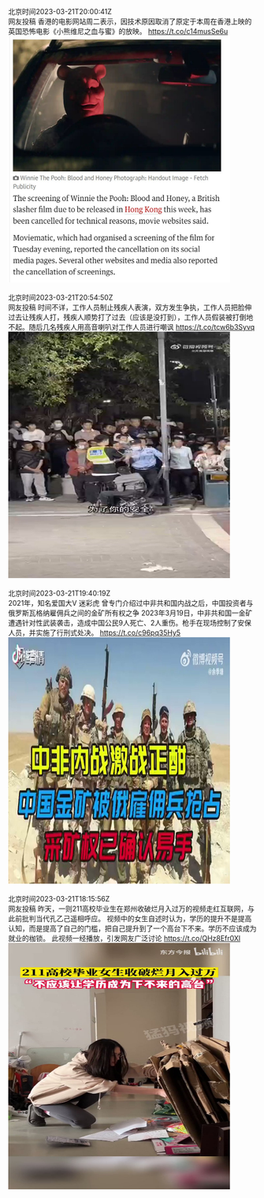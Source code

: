 北京时间2023-03-21T20:00:41Z<br>网友投稿
香港的电影网站周二表示，因技术原因取消了原定于本周在香港上映的英国恐怖电影《小熊维尼之血与蜜》的放映。 https://t.co/c14musSe6u<br><img src='/temp/image/2023/w-Month-3/1638148623719362563_0.jpg' width='450' height='500'><br><br>北京时间2023-03-21T20:54:50Z<br>网友投稿
时间不详，工作人员制止残疾人表演，双方发生争执，工作人员把脸伸过去让残疾人打，残疾人顺势打了过去（应该是没打到），工作人员假装被打倒地不起。随后几名残疾人用高音喇叭对工作人员进行嘲讽 https://t.co/tcw6b3Syvq<br><img src='/temp/video/2023/w-Month-3/e-Day-21/whyyoutouzhele/1638162250279141383_0.jpg' width='450' height='500'><br><br>北京时间2023-03-21T19:40:19Z<br>2021年，知名爱国大V 迷彩虎 曾专门介绍过中非共和国内战之后，中国投资者与俄罗斯瓦格纳雇佣兵之间的金矿所有权之争
2023年3月19日，中非共和国一金矿遭遇针对性武装袭击，造成中国公民9人死亡、2人重伤。枪手在现场控制了安保人员，并实施了行刑式处决。 https://t.co/c96pq35Hy5<br><img src='/temp/video/2023/w-Month-3/e-Day-21/whyyoutouzhele/1638143497604562947_0.jpg' width='450' height='500'><br><br>北京时间2023-03-21T18:15:56Z<br>网友投稿
昨天，一则211高校毕业生在郑州收破烂月入过万的视频走红互联网，与此前批判当代孔乙己遥相呼应。
视频中的女生自述时认为，学历的提升不是提高认知，而是提高了自己的门槛，把自己提升到了一个高台下不来。学历不应该成为就业的枷锁。
此视频一经播放，引发网友广泛讨论 https://t.co/QHz8Efr0Xl<br><img src='/temp/video/2023/w-Month-3/e-Day-21/whyyoutouzhele/1638122261046542339_0.jpg' width='450' height='500'><br><br>
